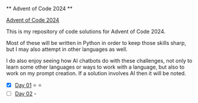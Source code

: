** Advent of Code 2024 **

[Advent of Code 2024](https://adventofcode.com/2024)

This is my repository of code solutions for Advent of Code 2024.

Most of these will be written in Python in order to keep those skills sharp, but I may also attempt in other languages as well.

I do also enjoy seeing how AI chatbots do with these challenges, not only to learn some other languages or ways to work with a language, but also to work on my prompt creation. If a solution involves AI then it will be noted.


- [x] [Day 01](https://adventofcode.com/2024/day/1) :star: :star:
- [ ] [Day 02](https://adventofcode.com/2024/day/2) - 
